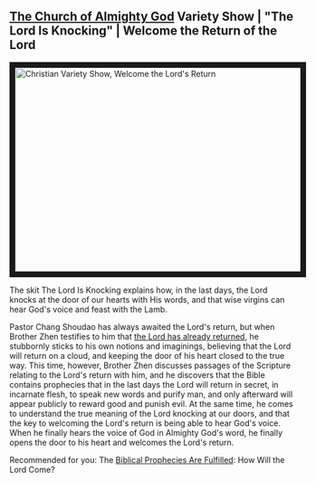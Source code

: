 ## [The Church of Almighty God](https://www.holyspiritspeaks.org/) Variety Show | "The Lord Is Knocking" | Welcome the Return of the Lord

<a href="https://youtu.be/WpN9jOo-bvA" target="_blank"><img src="http://img.youtube.com/vi/WpN9jOo-bvA/0.jpg" 
alt="Christian Variety Show, Welcome the Lord's Return" width="640" height="360" border="10" /></a>


The skit The Lord Is Knocking explains how, in the last days, the Lord knocks at the door of our hearts with His words, and that wise virgins can hear God's voice and feast with the Lamb.

Pastor Chang Shoudao has always awaited the Lord's return, but when Brother Zhen testifies to him that [the Lord has already returned](https://www.holyspiritspeaks.org/the-savior-has-already-returned-upon-a-white-cloud/), he stubbornly sticks to his own notions and imaginings, believing that the Lord will return on a cloud, and keeping the door of his heart closed to the true way. This time, however, Brother Zhen discusses passages of the Scripture relating to the Lord's return with him, and he discovers that the Bible contains prophecies that in the last days the Lord will return in secret, in incarnate flesh, to speak new words and purify man, and only afterward will appear publicly to reward good and punish evil. At the same time, he comes to understand the true meaning of the Lord knocking at our doors, and that the key to welcoming the Lord's return is being able to hear God's voice. When he finally hears the voice of God in Almighty God's word, he finally opens the door to his heart and welcomes the Lord's return.

Recommended for you:
The [Biblical Prophecies Are Fulfilled](https://www.holyspiritspeaks.org/testimonies/prophecy-of-the-Lord-Jesus-return/): How Will the Lord Come?